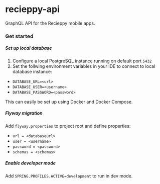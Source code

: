 # recieppy-api

GraphQL API for the Recieppy mobile apps.

### Get started

##### Set up local database
1. Configure a local PostgreSQL instance running on default port `5432`
2. Set the follwing environment variables in your IDE to connect to local database instance:
* `DATABASE_URL=<url>`
* `DATABASE_USER=<username>`
* `DATABASE_PASSWORD=<password>`

This can easily be set up using Docker and Docker Compose.

##### Flyway migration
Add `flyway.properties` to project root and define properties:
* `url = <databaseurl>`
* `user = <username>`
* `password = <password>`
* `schemas = <schemas>`

##### Enable developer mode
Add `SPRING.PROFILES.ACTIVE=development` to run in dev mode.

